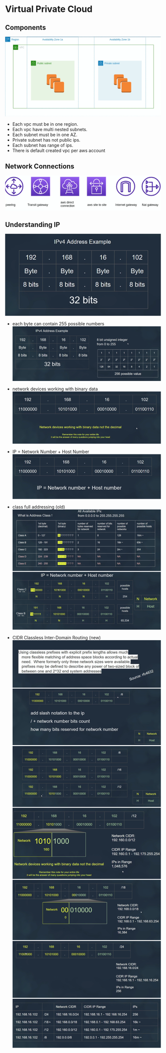 # Virtual Private Cloud

## Components

![alt text](images/vpc-classification.png)

- Each vpc must be in one region.
- Each vpc have multi nested subnets.
- Each subnet must be in one AZ.
- Private subnet has not public ips.
- Each subnet has range of ips.
- There is default created vpc per aws account

## Network Connections

![alt text](images/network-connection-getway.png)

## Understanding IP

![alt text](image.png)

- each byte can contain 255 possible numbers
![alt text](image-1.png)

- network devices working with binary data
![alt text](image-2.png)

- IP = Network Number + Host Number
![alt text](image-3.png)

- class full addressing (old)
![alt text](image-4.png)
![alt text](image-5.png)
- CIDR Classless Inter-Domain Routing (new)
![alt text](image-6.png)
![alt text](image-7.png)
![alt text](image-9.png)
![alt text](image-11.png)
![alt text](image-12.png)
![alt text](image-13.png)
![alt text](image-14.png)
